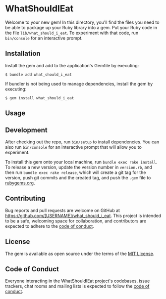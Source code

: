 # WhatShouldIEat

Welcome to your new gem! In this directory, you'll find the files you need to be able to package up your Ruby library into a gem. Put your Ruby code in the file `lib/what_should_i_eat`. To experiment with that code, run `bin/console` for an interactive prompt.



## Installation

Install the gem and add to the application's Gemfile by executing:

    $ bundle add what_should_i_eat

If bundler is not being used to manage dependencies, install the gem by executing:

    $ gem install what_should_i_eat

## Usage



## Development

After checking out the repo, run `bin/setup` to install dependencies. You can also run `bin/console` for an interactive prompt that will allow you to experiment.

To install this gem onto your local machine, run `bundle exec rake install`. To release a new version, update the version number in `version.rb`, and then run `bundle exec rake release`, which will create a git tag for the version, push git commits and the created tag, and push the `.gem` file to [rubygems.org](https://rubygems.org).

## Contributing

Bug reports and pull requests are welcome on GitHub at https://github.com/[USERNAME]/what_should_i_eat. This project is intended to be a safe, welcoming space for collaboration, and contributors are expected to adhere to the [code of conduct](https://github.com/[USERNAME]/what_should_i_eat/blob/master/CODE_OF_CONDUCT.md).

## License

The gem is available as open source under the terms of the [MIT License](https://opensource.org/licenses/MIT).

## Code of Conduct

Everyone interacting in the WhatShouldIEat project's codebases, issue trackers, chat rooms and mailing lists is expected to follow the [code of conduct](https://github.com/[USERNAME]/what_should_i_eat/blob/master/CODE_OF_CONDUCT.md).

